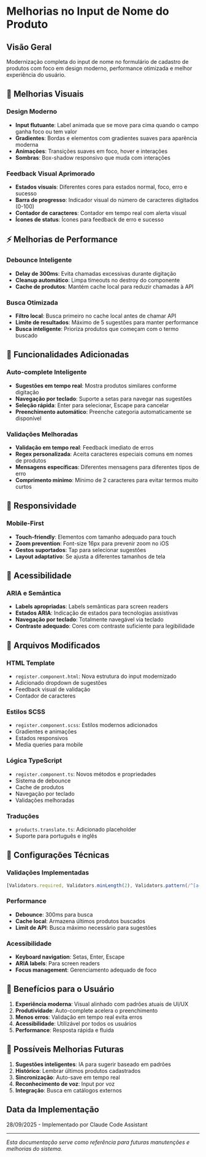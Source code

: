 # Melhorias no Input de Nome do Produto

## Visão Geral
Modernização completa do input de nome no formulário de cadastro de produtos com foco em design moderno, performance otimizada e melhor experiência do usuário.

## 🎨 Melhorias Visuais

### Design Moderno
- **Input flutuante**: Label animada que se move para cima quando o campo ganha foco ou tem valor
- **Gradientes**: Bordas e elementos com gradientes suaves para aparência moderna
- **Animações**: Transições suaves em foco, hover e interações
- **Sombras**: Box-shadow responsivo que muda com interações

### Feedback Visual Aprimorado
- **Estados visuais**: Diferentes cores para estados normal, foco, erro e sucesso
- **Barra de progresso**: Indicador visual do número de caracteres digitados (0-100)
- **Contador de caracteres**: Contador em tempo real com alerta visual
- **Ícones de status**: Ícones para feedback de erro e sucesso

## ⚡ Melhorias de Performance

### Debounce Inteligente
- **Delay de 300ms**: Evita chamadas excessivas durante digitação
- **Cleanup automático**: Limpa timeouts no destroy do componente
- **Cache de produtos**: Mantém cache local para reduzir chamadas à API

### Busca Otimizada
- **Filtro local**: Busca primeiro no cache local antes de chamar API
- **Limite de resultados**: Máximo de 5 sugestões para manter performance
- **Busca inteligente**: Prioriza produtos que começam com o termo buscado

## 🚀 Funcionalidades Adicionadas

### Auto-complete Inteligente
- **Sugestões em tempo real**: Mostra produtos similares conforme digitação
- **Navegação por teclado**: Suporte a setas para navegar nas sugestões
- **Seleção rápida**: Enter para selecionar, Escape para cancelar
- **Preenchimento automático**: Preenche categoria automaticamente se disponível

### Validações Melhoradas
- **Validação em tempo real**: Feedback imediato de erros
- **Regex personalizada**: Aceita caracteres especiais comuns em nomes de produtos
- **Mensagens específicas**: Diferentes mensagens para diferentes tipos de erro
- **Comprimento mínimo**: Mínimo de 2 caracteres para evitar termos muito curtos

## 📱 Responsividade

### Mobile-First
- **Touch-friendly**: Elementos com tamanho adequado para touch
- **Zoom prevention**: Font-size 16px para prevenir zoom no iOS
- **Gestos suportados**: Tap para selecionar sugestões
- **Layout adaptativo**: Se ajusta a diferentes tamanhos de tela

## 🎯 Acessibilidade

### ARIA e Semântica
- **Labels apropriadas**: Labels semânticas para screen readers
- **Estados ARIA**: Indicação de estados para tecnologias assistivas
- **Navegação por teclado**: Totalmente navegável via teclado
- **Contraste adequado**: Cores com contraste suficiente para legibilidade

## 📂 Arquivos Modificados

### HTML Template
- `register.component.html`: Nova estrutura do input modernizado
- Adicionado dropdown de sugestões
- Feedback visual de validação
- Contador de caracteres

### Estilos SCSS
- `register.component.scss`: Estilos modernos adicionados
- Gradientes e animações
- Estados responsivos
- Media queries para mobile

### Lógica TypeScript
- `register.component.ts`: Novos métodos e propriedades
- Sistema de debounce
- Cache de produtos
- Navegação por teclado
- Validações melhoradas

### Traduções
- `products.translate.ts`: Adicionado placeholder
- Suporte para português e inglês

## 🔧 Configurações Técnicas

### Validações Implementadas
```typescript
[Validators.required, Validators.minLength(2), Validators.pattern(/^[a-zA-Z0-9\sÀ-ÿ\u00f1\u00d1\-\.\,\(\)\/]+$/)]
```

### Performance
- **Debounce**: 300ms para busca
- **Cache local**: Armazena últimos produtos buscados
- **Limit de API**: Busca máximo necessário para sugestões

### Acessibilidade
- **Keyboard navigation**: Setas, Enter, Escape
- **ARIA labels**: Para screen readers
- **Focus management**: Gerenciamento adequado de foco

## 🎉 Benefícios para o Usuário

1. **Experiência moderna**: Visual alinhado com padrões atuais de UI/UX
2. **Produtividade**: Auto-complete acelera o preenchimento
3. **Menos erros**: Validação em tempo real evita erros
4. **Acessibilidade**: Utilizável por todos os usuários
5. **Performance**: Resposta rápida e fluida

## 🔮 Possíveis Melhorias Futuras

1. **Sugestões inteligentes**: IA para sugerir baseado em padrões
2. **Histórico**: Lembrar últimos produtos cadastrados
3. **Sincronização**: Auto-save em tempo real
4. **Reconhecimento de voz**: Input por voz
5. **Integração**: Busca em catálogos externos

## Data da Implementação
28/09/2025 - Implementado por Claude Code Assistant

---

*Esta documentação serve como referência para futuras manutenções e melhorias do sistema.*